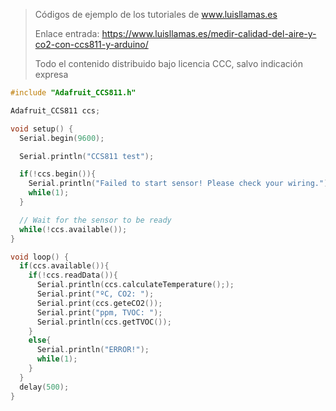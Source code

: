> Códigos de ejemplo de los tutoriales de www.luisllamas.es
>
> Enlace entrada: https://www.luisllamas.es/medir-calidad-del-aire-y-co2-con-ccs811-y-arduino/
>
> Todo el contenido distribuido bajo licencia CCC, salvo indicación expresa

```cpp
#include "Adafruit_CCS811.h"

Adafruit_CCS811 ccs;

void setup() {
  Serial.begin(9600);

  Serial.println("CCS811 test");

  if(!ccs.begin()){
    Serial.println("Failed to start sensor! Please check your wiring.");
    while(1);
  }

  // Wait for the sensor to be ready
  while(!ccs.available());
}

void loop() {
  if(ccs.available()){
    if(!ccs.readData()){
	  Serial.println(ccs.calculateTemperature(););
	  Serial.print("ºC, CO2: ");
      Serial.print(ccs.geteCO2());
      Serial.print("ppm, TVOC: ");
      Serial.println(ccs.getTVOC());
	}   
    else{
      Serial.println("ERROR!");
      while(1);
    }
  }
  delay(500);
}
```